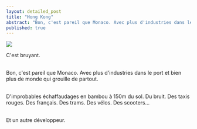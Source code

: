 ```yaml
---
layout: detailed_post
title: "Hong Kong"
abstract: "Bon, c'est pareil que Monaco. Avec plus d'industries dans le port et bien plus de monde qui grouille de partout."
published: true
---
```


[<img src="https://lh3.googleusercontent.com/ifg5I1nVaESZR-9BZiGyunR0jxwit8INV-3m_SRpUDf2z7vIBsIJraHvbWP3b5Ku0LbV2bWLs5fZbagm4GwhTazhYFZVPa_ZdPQJJn7nr17WD_YTK51CK6bys0fuIHutwz-_pL0OzRQHJDbiaCBEfIXVIfByeP2y3We03LNJUZVvTRJlUA5-2IPPwMCgFT-adH_QVY0H-bAkpbMuLjTIbTP4QvOJpdUwtcy_SACUvAyEBwZ3uJfx4-Tcb5oJKYpW9xekTmZxcpdkSkUcfyHRp9Ffitc74DAXTtMmsqtSRCDFccUKf0WVp-I6cw-vw5ffClCoG4y6rOJJIIqw0q0U3MEx8_EwmBBH9MXvlUEIDjYJatY3bMTIgkE2m8bowE9NBbyHPg-3LdE_DetlRF_RJIBDi2PGZCp1A32843mroWm8JE5DWYHFOEZGOdewVIg0vgexq7SO9gam-HK7SZKu7TTbGeS63l6GMvmJq1eye8D8pP7tEW91WLKUzfh1E4hx2Pg3Z_6tzIXzxhXvsHYJXE_cfwssRxiwiIFaMTqFtY_-ZfM2T2Swd6BaapImMGEsD2a5qnQ5sWL2-XaM67GyDtLFwiDx9F5KHdXV4B3VNK1JK6s5blc4TqUZNCXsjFFnFojeDoWvgxacAvF5hox6SL5yJFRoHngsExNy_0PkGw=w1280-h1932-no">](https://goo.gl/photos/HiFJxxt9x3hCDNUb6)


C'est bruyant.
<br />
<br />

Bon, c'est pareil que Monaco. Avec plus d'industries dans le port et bien plus de monde qui grouille de partout.
<br />
<br />

D'improbables échaffaudages en bambou à 150m du sol. Du bruit. Des taxis rouges. Des français. Des trams. Des vélos. Des scooters...
<br />
<br />

Et un autre développeur.
